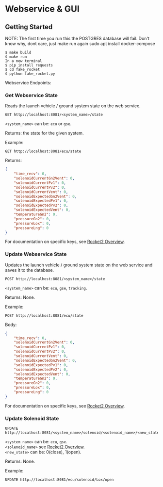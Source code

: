 # Webservice & GUI

## Getting Started
 NOTE: The first time you run this the POSTGRES database will fail. Don't know why, dont care, just make run again
sudo apt install docker-compose
```shell
$ make build
$ make run 
In a new terminal
$ pip install requests
$ cd fake_rocket
$ python fake_rocket.py
```

Webservice Endpoints:

### Get Webservice State

Reads the launch vehicle / ground system state on the web service.

```http
GET http://localhost:8081/<system_name>/state
```

`<system_name>` can be: `ecu` or `gse`.

Returns: the state for the given system.

Example:

```http
GET http://localhost:8081/ecu/state
```

Returns:

```json
{
    "time_recv": 0,
    "solenoidCurrentGn2Vent": 0,
    "solenoidCurrentPv1": 0,
    "solenoidCurrentPv2": 0,
    "solenoidCurrentVent": 0,
    "solenoidExpectedGn2Vent": 0,
    "solenoidExpectedPv1": 0,
    "solenoidExpectedPv2": 0,
    "solenoidExpectedVent": 0,
    "temperatureGn2": 0,
    "pressureGn2": 0,
    "pressureLox": 0,
    "pressureLng": 0
}
```

For documentation on specific keys, see [Rocket2 Overview](https://github.com/UCI-Rocket-Project/rocket2-overview).

### Update Webservice State

Updates the launch vehicle / ground system state on the web service and saves it to the database.

```http
POST http://localhost:8081/<system_name>/state
```

`<system_name>` can be: `ecu`, `gse`, `tracking`.

Returns: None.

Example:

```http
POST http://localhost:8081/ecu/state
```

Body:

```json
{
    "time_recv": 0,
    "solenoidCurrentGn2Vent": 0,
    "solenoidCurrentPv1": 0,
    "solenoidCurrentPv2": 0,
    "solenoidCurrentVent": 0,
    "solenoidExpectedGn2Vent": 0,
    "solenoidExpectedPv1": 0,
    "solenoidExpectedPv2": 0,
    "solenoidExpectedVent": 0,
    "temperatureGn2": 0,
    "pressureGn2": 0,
    "pressureLox": 0,
    "pressureLng": 0
}
```

For documentation on specific keys, see [Rocket2 Overview](https://github.com/UCI-Rocket-Project/rocket2-overview).

### Update Solenoid State

```http
UPDATE http://localhost:8081/<system_name>/solenoid/<solenoid_name>/<new_state>
```

`<system_name>` can be: `ecu`, `gse`. \
`<solenoid_name>` see [Rocket2 Overview](https://github.com/UCI-Rocket-Project/rocket2-overview). \
`<new_state>` can be: 0(close), 1(open).

Returns: None.

Example:

```http
UPDATE http://localhost:8081/ecu/solenoid/Lox/open
```

